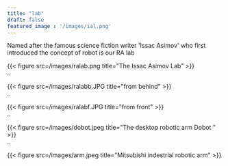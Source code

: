 ```yaml
---
title: "lab"
draft: false
featured_image : '/images/ial.png'
---
```


Named after the famous science fiction writer 'Issac Asimov' who first introduced the concept of robot is our RA lab

{{< figure src=/images/ralab.png title="The Issac Asimov Lab" >}}  
..  

{{< figure src=/images/ralabb.JPG title="from behind" >}}  
..  

{{< figure src=/images/ralabf.JPG title="from front" >}}  
.. 

{{< figure src=/images/dobot.jpeg title="The desktop robotic arm Dobot " >}}  
.. 

{{< figure src=/images/arm.jpeg title="Mitsubishi indestrial robotic arm" >}}
